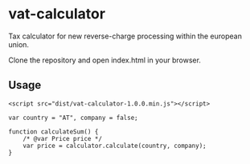 vat-calculator
==============

Tax calculator for new reverse-charge processing within the european union.

Clone the repository and open index.html in your browser.

Usage
-----

```<script src="dist/vat-calculator-1.0.0.min.js"></script>```


	var country = "AT", company = false;

	function calculateSum() {
		/* @var Price price */
		var price = calculator.calculate(country, company);
	}

